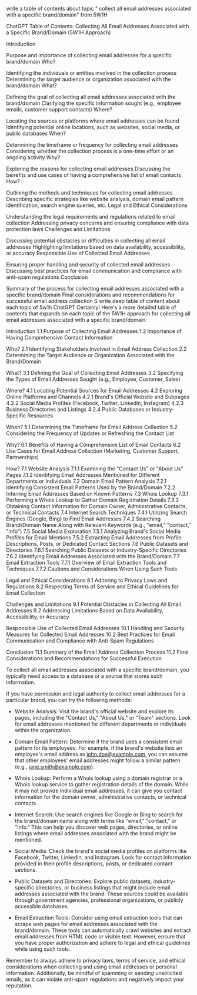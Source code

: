 write a table of contents about topic " collect all email addresses associated with a specific brand/domain" from 5W1H

ChatGPT
Table of Contents: Collecting All Email Addresses Associated with a Specific Brand/Domain (5W1H Approach)

Introduction

Purpose and importance of collecting email addresses for a specific brand/domain
Who?

Identifying the individuals or entities involved in the collection process
Determining the target audience or organization associated with the brand/domain
What?

Defining the goal of collecting all email addresses associated with the brand/domain
Clarifying the specific information sought (e.g., employee emails, customer support contacts)
Where?

Locating the sources or platforms where email addresses can be found
Identifying potential online locations, such as websites, social media, or public databases
When?

Determining the timeframe or frequency for collecting email addresses
Considering whether the collection process is a one-time effort or an ongoing activity
Why?

Exploring the reasons for collecting email addresses
Discussing the benefits and use cases of having a comprehensive list of email contacts
How?

Outlining the methods and techniques for collecting email addresses
Describing specific strategies like website analysis, domain email pattern identification, search engine queries, etc.
Legal and Ethical Considerations

Understanding the legal requirements and regulations related to email collection
Addressing privacy concerns and ensuring compliance with data protection laws
Challenges and Limitations

Discussing potential obstacles or difficulties in collecting all email addresses
Highlighting limitations based on data availability, accessibility, or accuracy
Responsible Use of Collected Email Addresses

Ensuring proper handling and security of collected email addresses
Discussing best practices for email communication and compliance with anti-spam regulations
Conclusion

Summary of the process for collecting email addresses associated with a specific brand/domain
Final considerations and recommendations for successful email address collection
S
write deep table of content about each topic of 5w1h 
ChatGPT
Certainly! Here's a more detailed table of contents that expands on each topic of the 5W1H approach for collecting all email addresses associated with a specific brand/domain:

Introduction
1.1 Purpose of Collecting Email Addresses
1.2 Importance of Having Comprehensive Contact Information

Who?
2.1 Identifying Stakeholders Involved in Email Address Collection
2.2 Determining the Target Audience or Organization Associated with the Brand/Domain

What?
3.1 Defining the Goal of Collecting Email Addresses
3.2 Specifying the Types of Email Addresses Sought (e.g., Employee, Customer, Sales)

Where?
4.1 Locating Potential Sources for Email Addresses
4.2 Exploring Online Platforms and Channels
4.2.1 Brand's Official Website and Subpages
4.2.2 Social Media Profiles (Facebook, Twitter, LinkedIn, Instagram)
4.2.3 Business Directories and Listings
4.2.4 Public Databases or Industry-Specific Resources

When?
5.1 Determining the Timeframe for Email Address Collection
5.2 Considering the Frequency of Updates or Refreshing the Contact List

Why?
6.1 Benefits of Having a Comprehensive List of Email Contacts
6.2 Use Cases for Email Address Collection (Marketing, Customer Support, Partnerships)

How?
7.1 Website Analysis
7.1.1 Examining the "Contact Us" or "About Us" Pages
7.1.2 Identifying Email Addresses Mentioned for Different Departments or Individuals
7.2 Domain Email Pattern Analysis
7.2.1 Identifying Consistent Email Patterns Used by the Brand/Domain
7.2.2 Inferring Email Addresses Based on Known Patterns
7.3 Whois Lookup
7.3.1 Performing a Whois Lookup to Gather Domain Registration Details
7.3.2 Obtaining Contact Information for Domain Owner, Administrative Contacts, or Technical Contacts
7.4 Internet Search Techniques
7.4.1 Utilizing Search Engines (Google, Bing) to Find Email Addresses
7.4.2 Searching Brand/Domain Name Along with Relevant Keywords (e.g., "email," "contact," "info")
7.5 Social Media Exploration
7.5.1 Analyzing Brand's Social Media Profiles for Email Mentions
7.5.2 Extracting Email Addresses from Profile Descriptions, Posts, or Dedicated Contact Sections
7.6 Public Datasets and Directories
7.6.1 Searching Public Datasets or Industry-Specific Directories
7.6.2 Identifying Email Addresses Associated with the Brand/Domain
7.7 Email Extraction Tools
7.7.1 Overview of Email Extraction Tools and Techniques
7.7.2 Cautions and Considerations When Using Such Tools

Legal and Ethical Considerations
8.1 Adhering to Privacy Laws and Regulations
8.2 Respecting Terms of Service and Ethical Guidelines for Email Collection

Challenges and Limitations
9.1 Potential Obstacles in Collecting All Email Addresses
9.2 Addressing Limitations Based on Data Availability, Accessibility, or Accuracy

Responsible Use of Collected Email Addresses
10.1 Handling and Security Measures for Collected Email Addresses
10.2 Best Practices for Email Communication and Compliance with Anti-Spam Regulations

Conclusion
11.1 Summary of the Email Address Collection Process
11.2 Final Considerations and Recommendations for Successful Execution



To collect all email addresses associated with a specific brand/domain, you typically need access to a database or a source that stores such information.


If you have permission and legal authority to collect email addresses for a particular brand, you can try the following methods:

* Website Analysis: Visit the brand's official website and explore its pages, including the "Contact Us," "About Us," or "Team" sections. Look for email addresses mentioned for different departments or individuals within the organization.

* Domain Email Pattern: Determine if the brand uses a consistent email pattern for its employees. For example, if the brand's website lists an employee's email address as john.doe@example.com, you can assume that other employees' email addresses might follow a similar pattern (e.g., jane.smith@example.com).

* Whois Lookup: Perform a Whois lookup using a domain registrar or a Whois lookup service to gather registration details of the domain. While it may not provide individual email addresses, it can give you contact information for the domain owner, administrative contacts, or technical contacts.

* Internet Search: Use search engines like Google or Bing to search for the brand/domain name along with terms like "email," "contact," or "info." This can help you discover web pages, directories, or online listings where email addresses associated with the brand might be mentioned.

* Social Media: Check the brand's social media profiles on platforms like Facebook, Twitter, LinkedIn, and Instagram. Look for contact information provided in their profile descriptions, posts, or dedicated contact sections.

* Public Datasets and Directories: Explore public datasets, industry-specific directories, or business listings that might include email addresses associated with the brand. These sources could be available through government agencies, professional organizations, or publicly accessible databases.

* Email Extraction Tools: Consider using email extraction tools that can scrape web pages for email addresses associated with the brand/domain. These tools can automatically crawl websites and extract email addresses from HTML code or visible text. However, ensure that you have proper authorization and adhere to legal and ethical guidelines while using such tools.

Remember to always adhere to privacy laws, terms of service, and ethical considerations when collecting and using email addresses or personal information. Additionally, be mindful of spamming or sending unsolicited emails, as it can violate anti-spam regulations and negatively impact your reputation.
